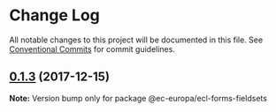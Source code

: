 # Change Log

All notable changes to this project will be documented in this file.
See [Conventional Commits](https://conventionalcommits.org) for commit guidelines.

<a name="0.1.3"></a>

## [0.1.3](https://github.com/ec-europa/europa-component-library/compare/@ec-europa/ecl-forms-fieldsets@0.1.2...@ec-europa/ecl-forms-fieldsets@0.1.3) (2017-12-15)

**Note:** Version bump only for package @ec-europa/ecl-forms-fieldsets
